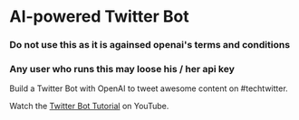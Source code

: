 # AI-powered Twitter Bot

### Do not use this as it is againsed openai's terms and conditions  
### Any user who runs this may loose his / her api key

Build a Twitter Bot with OpenAI to tweet awesome content on #techtwitter. 

Watch the [Twitter Bot Tutorial](https://youtu.be/V7LEihbOv3Y) on YouTube. 
